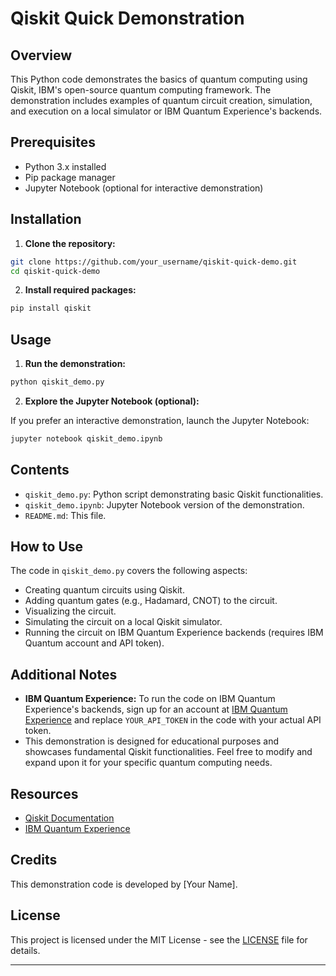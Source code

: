 
# Qiskit Quick Demonstration

## Overview

This Python code demonstrates the basics of quantum computing using Qiskit, IBM's open-source quantum computing framework. The demonstration includes examples of quantum circuit creation, simulation, and execution on a local simulator or IBM Quantum Experience's backends.

## Prerequisites

- Python 3.x installed
- Pip package manager
- Jupyter Notebook (optional for interactive demonstration)

## Installation

1. **Clone the repository:**

```bash
git clone https://github.com/your_username/qiskit-quick-demo.git
cd qiskit-quick-demo
```

2. **Install required packages:**

```bash
pip install qiskit
```

## Usage

1. **Run the demonstration:**

```bash
python qiskit_demo.py
```

2. **Explore the Jupyter Notebook (optional):**

If you prefer an interactive demonstration, launch the Jupyter Notebook:

```bash
jupyter notebook qiskit_demo.ipynb
```

## Contents

- `qiskit_demo.py`: Python script demonstrating basic Qiskit functionalities.
- `qiskit_demo.ipynb`: Jupyter Notebook version of the demonstration.
- `README.md`: This file.

## How to Use

The code in `qiskit_demo.py` covers the following aspects:
- Creating quantum circuits using Qiskit.
- Adding quantum gates (e.g., Hadamard, CNOT) to the circuit.
- Visualizing the circuit.
- Simulating the circuit on a local Qiskit simulator.
- Running the circuit on IBM Quantum Experience backends (requires IBM Quantum account and API token).

## Additional Notes

- **IBM Quantum Experience:** To run the code on IBM Quantum Experience's backends, sign up for an account at [IBM Quantum Experience](https://quantum-computing.ibm.com/) and replace `YOUR_API_TOKEN` in the code with your actual API token.
- This demonstration is designed for educational purposes and showcases fundamental Qiskit functionalities. Feel free to modify and expand upon it for your specific quantum computing needs.

## Resources

- [Qiskit Documentation](https://qiskit.org/documentation/)
- [IBM Quantum Experience](https://quantum-computing.ibm.com/)

## Credits

This demonstration code is developed by [Your Name].

## License

This project is licensed under the MIT License - see the [LICENSE](LICENSE) file for details.

---

